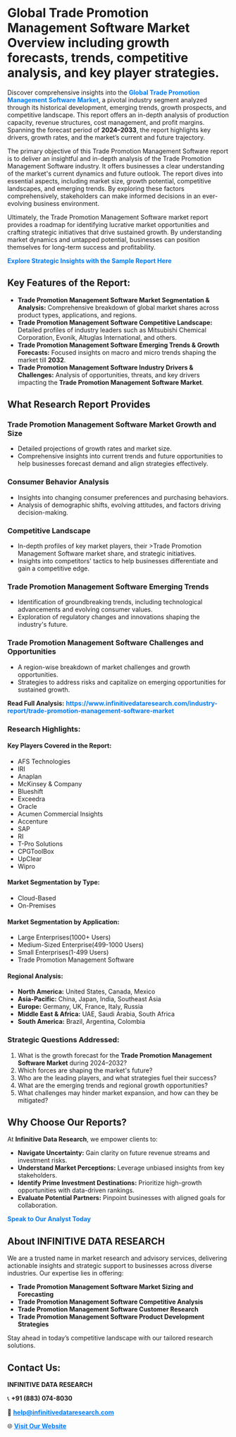 <h1>Global Trade Promotion Management Software Market Overview including growth forecasts, trends, competitive analysis, and key player strategies.</h1>
<p>
Discover comprehensive insights into the 
<a href="https://www.infinitivedataresearch.com/industry-report/trade-promotion-management-software-market" rel="dofollow" style="color: #007BFF; text-decoration: none;"><strong>Global Trade Promotion Management Software Market</strong></a>, a pivotal industry segment analyzed through its historical development, emerging trends, growth prospects, and competitive landscape. This report offers an in-depth analysis of production capacity, revenue structures, cost management, and profit margins. Spanning the forecast period of <strong>2024–2033</strong>, the report highlights key drivers, growth rates, and the market’s current and future trajectory.
</p>
<p>
The primary objective of this Trade Promotion Management Software report is to deliver an insightful and in-depth analysis of the Trade Promotion Management Software industry. It offers businesses a clear understanding of the market's current dynamics and future outlook. The report dives into essential aspects, including market size, growth potential, competitive landscapes, and emerging trends. By exploring these factors comprehensively, stakeholders can make informed decisions in an ever-evolving business environment.
</p>
<p>
Ultimately, the Trade Promotion Management Software market report provides a roadmap for identifying lucrative market opportunities and crafting strategic initiatives that drive sustained growth. By understanding market dynamics and untapped potential, businesses can position themselves for long-term success and profitability.
</p>
<p>
<a href="https://www.infinitivedataresearch.com/request-sample/reportId=107452" style="color: #007BFF; text-decoration: none;"><strong>Explore Strategic Insights with the Sample Report Here</strong></a>
</p>

<h2>Key Features of the Report:</h2>
<ul>
<li><strong>Trade Promotion Management Software Market Segmentation & Analysis:</strong> Comprehensive breakdown of global market shares across product types, applications, and regions.</li>
<li><strong>Trade Promotion Management Software Competitive Landscape:</strong> Detailed profiles of industry leaders such as Mitsubishi Chemical Corporation, Evonik, Altuglas International, and others.</li>
<li><strong>Trade Promotion Management Software Emerging Trends & Growth Forecasts:</strong> Focused insights on macro and micro trends shaping the market till <strong>2032</strong>.</li>
<li><strong>Trade Promotion Management Software Industry Drivers & Challenges:</strong> Analysis of opportunities, threats, and key drivers impacting the <strong>Trade Promotion Management Software Market</strong>.</li>
</ul>

<h2>What Research Report Provides</h2>
<h3>Trade Promotion Management Software Market Growth and Size</h3>
<ul>
<li>Detailed projections of growth rates and market size.</li>
<li>Comprehensive insights into current trends and future opportunities to help businesses forecast demand and align strategies effectively.</li>
</ul>

<h3>Consumer Behavior Analysis</h3>
<ul>
<li>Insights into changing consumer preferences and purchasing behaviors.</li>
<li>Analysis of demographic shifts, evolving attitudes, and factors driving decision-making.</li>
</ul>

<h3>Competitive Landscape</h3>
<ul>
<li>In-depth profiles of key market players, their >Trade Promotion Management Software market share, and strategic initiatives.</li>
<li>Insights into competitors' tactics to help businesses differentiate and gain a competitive edge.</li>
</ul>

<h3>Trade Promotion Management Software Emerging Trends</h3>
<ul>
<li>Identification of groundbreaking trends, including technological advancements and evolving consumer values.</li>
<li>Exploration of regulatory changes and innovations shaping the industry's future.</li>
</ul>

<h3>Trade Promotion Management Software Challenges and Opportunities</h3>
<ul>
<li>A region-wise breakdown of market challenges and growth opportunities.</li>
<li>Strategies to address risks and capitalize on emerging opportunities for sustained growth.</li>
</ul>
<p><strong>Read Full Analysis:</strong> <a href="https://www.infinitivedataresearch.com/industry-report/trade-promotion-management-software-market" rel="dofollow" style="color: #007BFF; text-decoration: none;"><strong>https://www.infinitivedataresearch.com/industry-report/trade-promotion-management-software-market</strong></a></p>
<h3>Research Highlights:</h3>
<h4>Key Players Covered in the Report:</h4>
<ul><li>AFS Technologies</li><li>IRI</li><li>Anaplan</li><li>McKinsey &amp; Company</li><li>Blueshift</li><li>Exceedra</li><li>Oracle</li><li>Acumen Commercial Insights</li><li>Accenture</li><li>SAP</li><li>RI</li><li>T-Pro Solutions</li><li>CPGToolBox</li><li>UpClear</li><li>Wipro</li></ul>
<h4>Market Segmentation by Type:</h4>
<ul><li>Cloud-Based</li><li>On-Premises</li></ul>
<h4>Market Segmentation by Application:</h4>
<ul><li>Large Enterprises(1000+ Users)</li><li>Medium-Sized Enterprise(499-1000 Users)</li><li>Small Enterprises(1-499 Users)</li><li>Trade Promotion Management Software</li></ul>

<h4>Regional Analysis:</h4>
<ul>
<li><strong>North America:</strong> United States, Canada, Mexico</li>
<li><strong>Asia-Pacific:</strong> China, Japan, India, Southeast Asia</li>
<li><strong>Europe:</strong> Germany, UK, France, Italy, Russia</li>
<li><strong>Middle East & Africa:</strong> UAE, Saudi Arabia, South Africa</li>
<li><strong>South America:</strong> Brazil, Argentina, Colombia</li>
</ul>

<h3>Strategic Questions Addressed:</h3>
<ol>
<li>What is the growth forecast for the <strong>Trade Promotion Management Software Market</strong> during 2024–2032?</li>
<li>Which forces are shaping the market's future?</li>
<li>Who are the leading players, and what strategies fuel their success?</li>
<li>What are the emerging trends and regional growth opportunities?</li>
<li>What challenges may hinder market expansion, and how can they be mitigated?</li>
</ol>

<h2>Why Choose Our Reports?</h2>
<p>At <strong>Infinitive Data Research</strong>, we empower clients to:</p>
<ul>
<li><strong>Navigate Uncertainty:</strong> Gain clarity on future revenue streams and investment risks.</li>
<li><strong>Understand Market Perceptions:</strong> Leverage unbiased insights from key stakeholders.</li>
<li><strong>Identify Prime Investment Destinations:</strong> Prioritize high-growth opportunities with data-driven rankings.</li>
<li><strong>Evaluate Potential Partners:</strong> Pinpoint businesses with aligned goals for collaboration.</li>
</ul>
<p><a href="https://www.infinitivedataresearch.com/industry-report/trade-promotion-management-software-market" rel="dofollow" style="color: #007BFF; text-decoration: none;"><strong>Speak to Our Analyst Today</strong></a></p>

<h2>About INFINITIVE DATA RESEARCH</h2>
<p>We are a trusted name in market research and advisory services, delivering actionable insights and strategic support to businesses across diverse industries. Our expertise lies in offering:</p>
<ul>
<li><strong>Trade Promotion Management Software Market Sizing and Forecasting</strong></li>
<li><strong>Trade Promotion Management Software Competitive Analysis</strong></li>
<li><strong>Trade Promotion Management Software Customer Research</strong></li>
<li><strong>Trade Promotion Management Software Product Development Strategies</strong></li>
</ul>
<p>Stay ahead in today’s competitive landscape with our tailored research solutions.</p>

<h2>Contact Us:</h2>
<p><strong>INFINITIVE DATA RESEARCH</strong></p>
<p>📞 <strong>+91 (883) 074-8030</strong></p>
<p>📧 <strong><a href="mailto:help@infinitivedataresearch.com" style="color: #007BFF;">help@infinitivedataresearch.com</a></strong></p>
<p>🌐 <strong><a href="https://www.infinitivedataresearch.com" rel="dofollow" style="color: #007BFF;">Visit Our Website</a></strong></p>